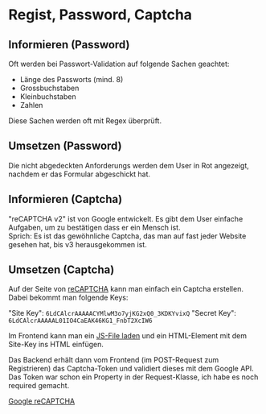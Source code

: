 # Regist, Password, Captcha

## Informieren (Password)
Oft werden bei Passwort-Validation auf folgende Sachen geachtet: 
- Länge des Passworts (mind. 8)
- Grossbuchstaben
- Kleinbuchstaben
- Zahlen

Diese Sachen werden oft mit Regex überprüft.

## Umsetzen (Password)
Die nicht abgedeckten Anforderungs werden dem User in Rot angezeigt, nachdem er das Formular abgeschickt hat. 

## Informieren (Captcha)
"reCAPTCHA v2" ist von Google entwickelt. Es gibt dem User einfache Aufgaben, um zu bestätigen dass er ein Mensch ist.  
Sprich: Es ist das gewöhnliche Captcha, das man auf fast jeder Website gesehen hat, bis v3 herausgekommen ist.

## Umsetzen (Captcha)
Auf der Seite von [reCAPTCHA](https://cloud.google.com/security/products/recaptcha?hl=de) kann man einfach ein Captcha erstellen. Dabei bekommt man folgende Keys: 

"Site Key": `6LdCAlcrAAAAACYMlwM3o7yjKG2xQ0_3KDKYvixQ`
"Secret Key": `6LdCAlcrAAAAAL01IO4CaEAK46KG1_FnbT2XcIW6`

Im Frontend kann man ein [JS-File laden](https://developers.google.com/recaptcha/docs/display?hl=de#auto_render) und ein HTML-Element mit dem Site-Key ins HTML einfügen.

Das Backend erhält dann vom Frontend (im POST-Request zum Registrieren) das Captcha-Token und validiert dieses mit dem Google API.
Das Token war schon ein Property in der Request-Klasse, ich habe es noch required gemacht.

[Google reCAPTCHA](https://www.google.com/recaptcha/admin/site/727122498/setup)
